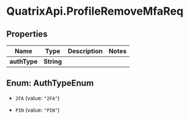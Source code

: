 # QuatrixApi.ProfileRemoveMfaReq

## Properties
Name | Type | Description | Notes
------------ | ------------- | ------------- | -------------
**authType** | **String** |  | 


<a name="AuthTypeEnum"></a>
## Enum: AuthTypeEnum


* `2FA` (value: `"2FA"`)

* `PIN` (value: `"PIN"`)




